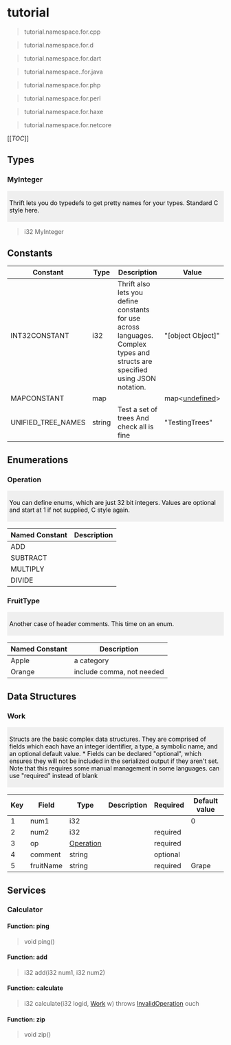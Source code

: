 # tutorial

> tutorial.namespace.for.cpp

> tutorial.namespace.for.d

> tutorial.namespace.for.dart

> tutorial.namespace..for.java

> tutorial.namespace.for.php

> tutorial.namespace.for.perl

> tutorial.namespace.for.haxe

> tutorial.namespace.for.netcore

[[_TOC_]]
## Types

### MyInteger

<div style="padding:5px; background-color:ButtonFace; color:ButtonText">

Thrift lets you do typedefs to get pretty names for your types. Standard C style here.
</div>

> i32 MyInteger

## Constants

| Constant | Type | Description | Value |
| -------- | ---- | ----------- | ----- |
| INT32CONSTANT | i32 | Thrift also lets you define constants for use across languages. Complex types and structs are specified using JSON notation. | "[object Object]" |
| MAPCONSTANT | map<string> |  | map<[undefined](#undefined)> |
| UNIFIED_TREE_NAMES | string | Test a set of trees And check all is fine | "TestingTrees" |

## Enumerations

### Operation

<div style="padding:5px; background-color:ButtonFace; color:ButtonText">

You can define enums, which are just 32 bit integers. Values are optional and start at 1 if not supplied, C style again.
</div>

| Named Constant | Description |
| -------------- | ----------- |
| ADD |  |
| SUBTRACT |  |
| MULTIPLY |  |
| DIVIDE |  |

### FruitType

<div style="padding:5px; background-color:ButtonFace; color:ButtonText">

Another case of header comments. This time on an enum.
</div>

| Named Constant | Description |
| -------------- | ----------- |
| Apple | a category |
| Orange | include comma, not needed |

## Data Structures

### Work

<div style="padding:5px; background-color:ButtonFace; color:ButtonText">

Structs are the basic complex data structures. They are comprised of fields which each have an integer identifier, a type, a symbolic name, and an optional default value. * Fields can be declared "optional", which ensures they will not be included in the serialized output if they aren't set.  Note that this requires some manual management in some languages. can use "required" instead of blank
</div>

| Key | Field | Type | Description | Required | Default value |
| --- | ----- | ---- | ----------- | -------- | ------------- |
| 1 | num1 | i32 |  |  | 0 |
| 2 | num2 | i32 |  | required |  |
| 3 | op | [Operation](#Operation) |  | required |  |
| 4 | comment | string |  | optional |  |
| 5 | fruitName | string |  | required | Grape |

## Services

### Calculator

#### Function: ping

> void ping() 

#### Function: add

> i32 add(i32 num1, i32 num2) 

#### Function: calculate

> i32 calculate(i32 logid, [Work](#Work) w) throws [InvalidOperation](#InvalidOperation) ouch

#### Function: zip

> void zip() 
